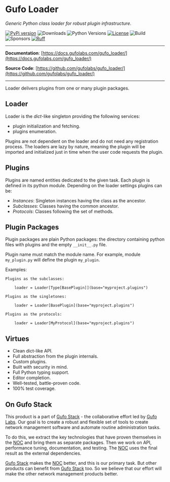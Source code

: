 # Gufo Loader

*Generic Python class loader for robust plugin infrastructure*.

[![PyPi version](https://img.shields.io/pypi/v/gufo_loader.svg)](https://pypi.python.org/pypi/gufo_loader/)
![Downloads](https://img.shields.io/pypi/dw/gufo_loader)
![Python Versions](https://img.shields.io/pypi/pyversions/gufo_loader)
[![License](https://img.shields.io/badge/License-BSD_3--Clause-blue.svg)](https://opensource.org/licenses/BSD-3-Clause)
![Build](https://img.shields.io/github/actions/workflow/status/gufolabs/gufo_loader/py-tests.yml?branch=master)
![Sponsors](https://img.shields.io/github/sponsors/gufolabs)
[![Ruff](https://img.shields.io/endpoint?url=https://raw.githubusercontent.com/charliermarsh/ruff/main/assets/badge/v0.json)](https://github.com/charliermarsh/ruff)

---

**Documentation**: [https://docs.gufolabs.com/gufo_loader/](https://docs.gufolabs.com/gufo_loader/)

**Source Code**: [https://github.com/gufolabs/gufo_loader/](https://github.com/gufolabs/gufo_loader/)

---

Loader delivers plugins from one or many plugin packages.

## Loader

Loader is the _dict_-like singleton providing the following services:

* plugin initialization and fetching.
* plugins enumeration.

Plugins are not dependent on the loader and do not need any registration
process. The loaders are lazy by nature, meaning the plugin will be imported 
and initialized just in time when the user code requests the plugin.

## Plugins

Plugins are named entities dedicated to the given task. Each plugin
is defined in its python module. Depending on the loader settings
plugins can be:

* *Instances*: Singleton instances having the class as the ancestor.
* *Subclasses*: Classes having the common ancestor.
* *Protocols*: Classes following the set of methods.

## Plugin Packages

Plugin packages are plain Python packages: the directory containing
python files with plugins and the empty `__init__.py` file.

Plugin name must match the module name. For example, module
`my_plugin.py` will define the plugin `my_plugin`.

Examples:

    Plugins as the subclasses:

        loader = Loader[Type[BasePlugin]](base="myproject.plugins")

    Plugins as the singletones:

        loader = Loader[BasePlugin](base="myproject.plugins")

    Plugins as the protocols:

        loader = Loader[MyProtocol](base="myproject.plugins")

## Virtues

* Clean dict-like API.
* Full abstraction from the plugin internals.
* Custom plugins.
* Built with security in mind.
* Full Python typing support.
* Editor completion.
* Well-tested, battle-proven code.
* 100% test coverage.

## On Gufo Stack

This product is a part of [Gufo Stack][Gufo Stack] - the collaborative effort 
led by [Gufo Labs][Gufo Labs]. Our goal is to create a robust and flexible 
set of tools to create network management software and automate 
routine administration tasks.

To do this, we extract the key technologies that have proven themselves 
in the [NOC][NOC] and bring them as separate packages. Then we work on API,
performance tuning, documentation, and testing. The [NOC][NOC] uses the final result
as the external dependencies.

[Gufo Stack][Gufo Stack] makes the [NOC][NOC] better, and this is our primary task. But other products
can benefit from [Gufo Stack][Gufo Stack] too. So we believe that our effort will make 
the other network management products better.

[Gufo Labs]: https://gufolabs.com/
[Gufo Stack]: https://docs.gufolabs.com/
[NOC]: https://getnoc.com/